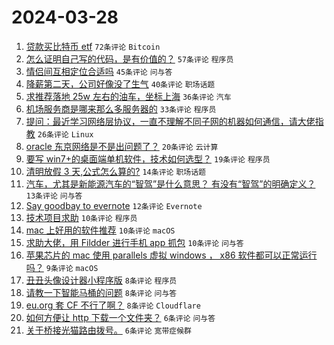 # 2024-03-28

1. [贷款买比特币 etf](https://www.v2ex.com/t/1027626) `72条评论` `Bitcoin`
1. [怎么证明自己写的代码，是有价值的？](https://www.v2ex.com/t/1027644) `57条评论` `程序员`
1. [情侣间互相定位合适吗](https://www.v2ex.com/t/1027628) `45条评论` `问与答`
1. [降薪第二天，公司好像没了生气](https://www.v2ex.com/t/1027658) `40条评论` `职场话题`
1. [求推荐落地 25w 左右的油车，坐标上海](https://www.v2ex.com/t/1027634) `36条评论` `汽车`
1. [机场服务商是哪来那么多服务器的](https://www.v2ex.com/t/1027648) `33条评论` `程序员`
1. [提问：最近学习网络层协议，一直不理解不同子网的机器如何通信，请大佬指教](https://www.v2ex.com/t/1027635) `26条评论` `Linux`
1. [oracle 东京网络是不是出问题了？](https://www.v2ex.com/t/1027643) `20条评论` `云计算`
1. [要写 win7+的桌面端单机软件，技术如何选型？](https://www.v2ex.com/t/1027637) `19条评论` `程序员`
1. [清明放假 3 天,公式怎么算的?](https://www.v2ex.com/t/1027672) `14条评论` `职场话题`
1. [汽车，尤其是新能源汽车的“智驾”是什么意思？ 有没有“智驾”的明确定义？](https://www.v2ex.com/t/1027682) `13条评论` `问与答`
1. [Say goodbay to evernote](https://www.v2ex.com/t/1027655) `12条评论` `Evernote`
1. [技术项目求助](https://www.v2ex.com/t/1027657) `10条评论` `程序员`
1. [mac 上好用的软件推荐](https://www.v2ex.com/t/1027649) `10条评论` `macOS`
1. [求助大佬，用 Fildder 进行手机 app 抓包](https://www.v2ex.com/t/1027645) `10条评论` `问与答`
1. [苹果芯片的 mac 使用 parallels 虚拟 windows ， x86 软件都可以正常运行吗？](https://www.v2ex.com/t/1027683) `9条评论` `macOS`
1. [丑丑头像设计器小程序版](https://www.v2ex.com/t/1027646) `8条评论` `程序员`
1. [请教一下智能马桶的问题](https://www.v2ex.com/t/1027642) `8条评论` `问与答`
1. [eu.org 套 CF 不行了啊？](https://www.v2ex.com/t/1027631) `8条评论` `Cloudflare`
1. [如何方便让 http 下载一个文件夹？](https://www.v2ex.com/t/1027676) `6条评论` `问与答`
1. [关于桥接光猫路由拨号。](https://www.v2ex.com/t/1027661) `6条评论` `宽带症候群`

